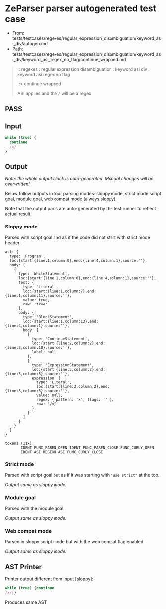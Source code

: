 # ZeParser parser autogenerated test case

- From: tests/testcases/regexes/regular_expression_disambiguation/keyword_asi_div/autogen.md
- Path: tests/testcases/regexes/regular_expression_disambiguation/keyword_asi_div/keyword_asi_regex_no_flag/continue_wrapped.md

> :: regexes : regular expression disambiguation : keyword asi div : keyword asi regex no flag
>
> ::> continue wrapped
>
> ASI applies and the `/` will be a regex

## PASS

## Input

`````js
while (true) {
  continue
  /x/
}
`````

## Output

_Note: the whole output block is auto-generated. Manual changes will be overwritten!_

Below follow outputs in four parsing modes: sloppy mode, strict mode script goal, module goal, web compat mode (always sloppy).

Note that the output parts are auto-generated by the test runner to reflect actual result.

### Sloppy mode

Parsed with script goal and as if the code did not start with strict mode header.

`````
ast: {
  type: 'Program',
  loc:{start:{line:1,column:0},end:{line:4,column:1},source:''},
  body: [
    {
      type: 'WhileStatement',
      loc:{start:{line:1,column:0},end:{line:4,column:1},source:''},
      test: {
        type: 'Literal',
        loc:{start:{line:1,column:7},end:{line:1,column:11},source:''},
        value: true,
        raw: 'true'
      },
      body: {
        type: 'BlockStatement',
        loc:{start:{line:1,column:13},end:{line:4,column:1},source:''},
        body: [
          {
            type: 'ContinueStatement',
            loc:{start:{line:2,column:2},end:{line:2,column:10},source:''},
            label: null
          },
          {
            type: 'ExpressionStatement',
            loc:{start:{line:3,column:2},end:{line:3,column:5},source:''},
            expression: {
              type: 'Literal',
              loc:{start:{line:3,column:2},end:{line:3,column:5},source:''},
              value: null,
              regex: { pattern: 'x', flags: '' },
              raw: '/x/'
            }
          }
        ]
      }
    }
  ]
}

tokens (11x):
       IDENT PUNC_PAREN_OPEN IDENT PUNC_PAREN_CLOSE PUNC_CURLY_OPEN
       IDENT ASI REGEXN ASI PUNC_CURLY_CLOSE
`````

### Strict mode

Parsed with script goal but as if it was starting with `"use strict"` at the top.

_Output same as sloppy mode._

### Module goal

Parsed with the module goal.

_Output same as sloppy mode._

### Web compat mode

Parsed in sloppy script mode but with the web compat flag enabled.

_Output same as sloppy mode._

## AST Printer

Printer output different from input [sloppy]:

````js
while (true) {continue;
/x/;}
````

Produces same AST
